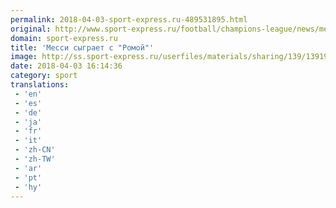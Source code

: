 ```yaml
---
permalink: 2018-04-03-sport-express.ru-489531895.html
original: http://www.sport-express.ru/football/champions-league/news/messi-sygraet-s-romoy-1391927/
domain: sport-express.ru
title: 'Месси сыграет с "Ромой"'
image: http://ss.sport-express.ru/userfiles/materials/sharing/139/1391927.jpg
date: 2018-04-03 16:14:36
category: sport
translations: 
 - 'en'
 - 'es'
 - 'de'
 - 'ja'
 - 'fr'
 - 'it'
 - 'zh-CN'
 - 'zh-TW'
 - 'ar'
 - 'pt'
 - 'hy'
---
```


